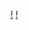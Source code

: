 [!](https://github-readme-stats.vercel.app/api?username=zallom&theme=tokyonight&bg_color=fff&text_color=23272A&title_color=7289DA&hide_border=true)
[!](https://github-readme-stats.vercel.app/api/top-langs/?username=zallom&layout=compact&card_width=250&theme=tokyonight&bg_color=fff&text_color=23272A&title_color=7289DA&hide_border=true)

